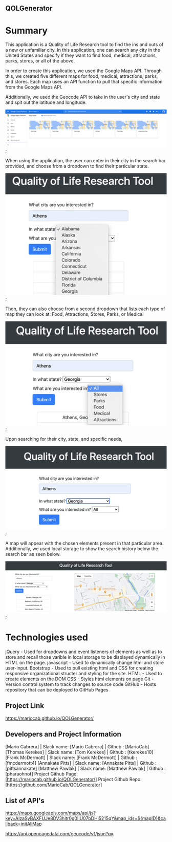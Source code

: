 ## QOLGenerator

# Summary
This application is a Quality of Life Research tool to find the ins and outs of a new or unfamiliar city. In this application, one can search any city in the United States and specify if they want to find food, medical, attractions, parks, stores, or all of the above. 

In order to create this application, we used the Google Maps API. Through this, we created five different maps for food, medical, attractions, parks, and stores. Each map uses an API function to pull that specific information from the Google Maps API. 

Additionally, we used the Geocode API to take in the user's city and state and spit out the latitude and longitude.

![five different maps on Google Cloud](./resources/images/fivemaps.png);

When using the application, the user can enter in their city in the search bar provided, and choose from a dropdown to find their particular state. 

![main page with states dropdown](./resources/images/firstdropdown.png);

Then, they can also choose from a second dropdown that lists each type of map they can look at: Food, Attractions, Stores, Parks, or Medical

![search bar with map type dropdown](./resources/images/seconddropdown.png);

Upon searching for their city, state, and specific needs,

![search bar](./resources/images/search.png);

A map will appear with the chosen elements present in that particular area. Additionally, we used local storage to show the search history below the search bar as seen below.

![Athens, Georgia search bar with map and history showing](./resources/images/searchwithmap.png);

# Technologies used 

jQuery - Used for dropdowns and event listeners of elements as well as to store and recall those varible in local storage to be displayed dynamically in HTML on the page. 
javascript - Used to dynamically change html and store user-input.
Bootstrap - Used to pull existing html and CSS for creating responsive organizational structer and styling for the site.
HTML - Used to create elements on the DOM
CSS - Styles html elements on page
Git - Version control system to track changes to source code
GitHub - Hosts repository that can be deployed to GitHub Pages

## Project Link

https://mariocab.github.io/QOLGenerator/

## Developers and Project Information

[Mario Cabrera] | Slack name: [Mario Cabrera] | Github : [MarioCab]
[Thomas Kerekes] | Slack name: [Tom Kerekes] | Github : [tkerekes10]
[Frank McDermott] | Slack name: [Frank McDermott] | Github : [fmcdermott4]
[Annakate Pitts] | Slack name: [Annakate Pitts] | Github : [pittsannakate]
[Matthew Pawlak] | Slack name: [Matthew Pawlak] | Github : [pharaohnof]
Project Github Page: [https://mariocab.github.io/QOLGenerator/]
Project Github Repo: [https://github.com/MarioCab/QOLGenerator]

## List of API's

https://maps.googleapis.com/maps/api/js?key=AIzaSyBAXFUJe8DV3hitr0g0IIU07bDHi5215qY&map_ids=${mapID}&callback=initAllMap

https://api.opencagedata.com/geocode/v1/json?q=


